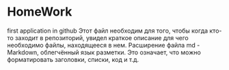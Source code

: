 # HomeWork
first application in github
Этот файл необходим для того, чтобы когда кто-то заходит в репозиторий, увидел краткое описание для чего необходимо файлы, находящееся в нем. 
Расширение файла md - Markdown, облегчённый язык разметки. Это означает, что можно форматировать заголовки, списки, код и т.д.
